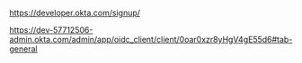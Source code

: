 https://developer.okta.com/signup/

https://dev-57712506-admin.okta.com/admin/app/oidc_client/client/0oar0xzr8yHgV4gE55d6#tab-general